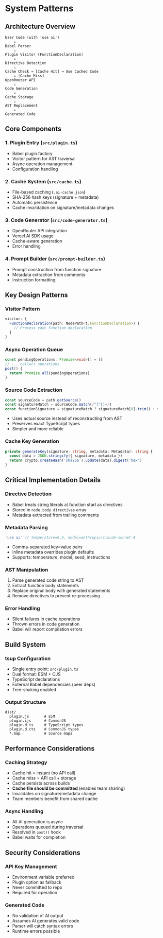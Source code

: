 # System Patterns

## Architecture Overview

```
User Code (with 'use ai')
    ↓
Babel Parser
    ↓
Plugin Visitor (FunctionDeclaration)
    ↓
Directive Detection
    ↓
Cache Check → [Cache Hit] → Use Cached Code
    ↓ [Cache Miss]
OpenRouter API
    ↓
Code Generation
    ↓
Cache Storage
    ↓
AST Replacement
    ↓
Generated Code
```

## Core Components

### 1. Plugin Entry (`src/plugin.ts`)
- Babel plugin factory
- Visitor pattern for AST traversal
- Async operation management
- Configuration handling

### 2. Cache System (`src/cache.ts`)
- File-based caching (`.ai-cache.json`)
- SHA-256 hash keys (signature + metadata)
- Automatic persistence
- Cache invalidation on signature/metadata changes

### 3. Code Generator (`src/code-generator.ts`)
- OpenRouter API integration
- Vercel AI SDK usage
- Cache-aware generation
- Error handling

### 4. Prompt Builder (`src/prompt-builder.ts`)
- Prompt construction from function signature
- Metadata extraction from comments
- Instruction formatting

## Key Design Patterns

### Visitor Pattern
```typescript
visitor: {
  FunctionDeclaration(path: NodePath<t.FunctionDeclaration>) {
    // Process each function declaration
  }
}
```

### Async Operation Queue
```typescript
const pendingOperations: Promise<void>[] = []
// ... collect operations
post() {
  return Promise.all(pendingOperations)
}
```

### Source Code Extraction
```typescript
const sourceCode = path.getSource()
const signatureMatch = sourceCode.match(/^[^{]+/)
const functionSignature = signatureMatch ? signatureMatch[0].trim() : sourceCode
```
- Uses actual source instead of reconstructing from AST
- Preserves exact TypeScript types
- Simpler and more reliable

### Cache Key Generation
```typescript
private generateKey(signature: string, metadata: Metadata): string {
  const data = JSON.stringify({ signature, metadata })
  return crypto.createHash('sha256').update(data).digest('hex')
}
```

## Critical Implementation Details

### Directive Detection
- Babel treats string literals at function start as directives
- Stored in `node.body.directives` array
- Metadata extracted from trailing comments

### Metadata Parsing
```typescript
'use ai' // temperature=0.5, model=anthropic/claude-sonnet-4
```
- Comma-separated key=value pairs
- Inline metadata overrides plugin defaults
- Supports: temperature, model, seed, instructions

### AST Manipulation
1. Parse generated code string to AST
2. Extract function body statements
3. Replace original body with generated statements
4. Remove directives to prevent re-processing

### Error Handling
- Silent failures in cache operations
- Thrown errors in code generation
- Babel will report compilation errors

## Build System

### tsup Configuration
- Single entry point: `src/plugin.ts`
- Dual format: ESM + CJS
- TypeScript declarations
- External Babel dependencies (peer deps)
- Tree-shaking enabled

### Output Structure
```
dist/
  plugin.js       # ESM
  plugin.cjs      # CommonJS
  plugin.d.ts     # TypeScript types
  plugin.d.cts    # CommonJS types
  *.map           # Source maps
```

## Performance Considerations

### Caching Strategy
- Cache hit = instant (no API call)
- Cache miss = API call + storage
- Cache persists across builds
- **Cache file should be committed** (enables team sharing)
- Invalidates on signature/metadata change
- Team members benefit from shared cache

### Async Handling
- All AI generation is async
- Operations queued during traversal
- Resolved in `post()` hook
- Babel waits for completion

## Security Considerations

### API Key Management
- Environment variable preferred
- Plugin option as fallback
- Never committed to repo
- Required for operation

### Generated Code
- No validation of AI output
- Assumes AI generates valid code
- Parser will catch syntax errors
- Runtime errors possible
